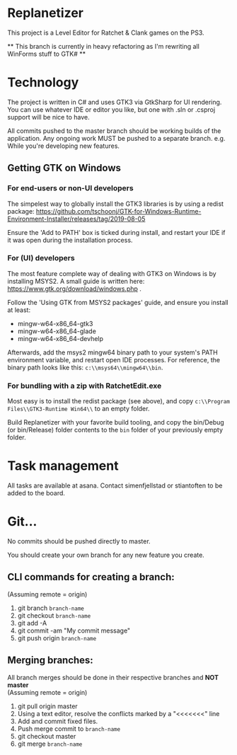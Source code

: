 # Replanetizer

This project is a Level Editor for Ratchet &amp; Clank games on the PS3.

** This branch is currently in heavy refactoring as I'm rewriting all WinForms stuff to GTK# **

# Technology

The project is written in C# and uses GTK3 via GtkSharp for UI rendering. 
You can use whatever IDE or editor you like, but one with .sln or .csproj support will be nice to have.

All commits pushed to the master branch should be working builds of the application.
Any ongoing work MUST be pushed to a separate branch. e.g. While you're developing new features.

## Getting GTK on Windows

### For end-users or non-UI developers

The simpelest way to globally install the GTK3 libraries is by using a redist package:
https://github.com/tschoonj/GTK-for-Windows-Runtime-Environment-Installer/releases/tag/2019-08-05

Ensure the 'Add to PATH' box is ticked during install, 
and restart your IDE if it was open during the installation process.

### For (UI) developers

The most feature complete way of dealing with GTK3 on Windows is by installing MSYS2.
A small guide is written here: https://www.gtk.org/download/windows.php .

Follow the 'Using GTK from MSYS2 packages' guide, and ensure you install at least:

  - mingw-w64-x86_64-gtk3
  - mingw-w64-x86_64-glade
  - mingw-w64-x86_64-devhelp

Afterwards, add the msys2 mingw64 binary path to your system's PATH environment variable, 
and restart open IDE processes. 
For reference, the binary path looks like this: `c:\\msys64\\mingw64\\bin`.

### For bundling with a zip with RatchetEdit.exe

Most easy is to install the redist package (see above), 
and copy `c:\\Program Files\\GTK3-Runtime Win64\\` to an empty folder.

Build Replanetizer with your favorite build tooling, 
and copy the bin/Debug (or bin/Release) folder contents to the `bin` folder of your previously empty folder.


# Task management

All tasks are available at asana. Contact simenfjellstad or stiantoften to be added to the board.

# Git...
No commits should be pushed directly to master.

You should create your own branch for any new feature you create.

## CLI commands for creating a branch:
(Assuming remote = origin)

1. git branch `branch-name`
2. git checkout `branch-name`
3. git add -A
4. git commit -am "My commit message"
5. git push origin `branch-name`

## Merging branches:
All branch merges should be done in their respective branches and **NOT master**  
(Assuming remote = origin)

1. git pull origin master
2. Using a text editor, resolve the conflicts marked by a "<<<<<<<" line
3. Add and commit fixed files.
4. Push merge commit to `branch-name`
5. git checkout master
6. git merge `branch-name`
